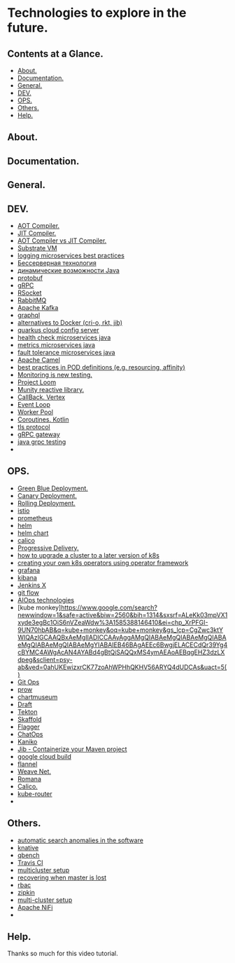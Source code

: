 # Technologies to explore in the future.





## Contents at a Glance.
* [About.](#about)
* [Documentation.](#documentation)
* [General.](#general)
* [DEV.](#dev)
* [OPS.](#ops)
* [Others.](#others)
* [Help.](#help)





## About.





## Documentation.





## General.





## DEV.
* [AOT Compiler.](https://www.google.com/search?newwindow=1&safe=active&sxsrf=ALeKk031V3ilfgWf2j-fVm5aWS8rcxtJ2w%3A1583922077104&ei=nbtoXuCBBoXDlwSGr6egBg&q=aot+compiler&oq=aot+compiler&gs_l=psy-ab.3..0i71l8.0.0..26370614...0.2..0.0.0.......0......gws-wiz.eY3szspa3cM&ved=0ahUKEwigxIfGmZLoAhWF4YUKHYbXCWQQ4dUDCAs&uact=5)
* [JIT Compiler.](https://www.google.com/search?newwindow=1&safe=active&sxsrf=ALeKk03JwtkS-Egkb4A2d84a8P08nYTh-w%3A1583948506133&ei=2iJpXprkB9ycjLsP-7udyAw&q=jit+compiler&oq=jit+compiler&gs_l=psy-ab.3..35i39j0i7i30l9.11112.12026..12549...0.2..0.131.1203.6j6......0....1..gws-wiz.......0i71.Q6cCH9_sx_w&ved=0ahUKEwiaubOA_JLoAhVcDmMBHftdB8kQ4dUDCAs&uact=5)
* [AOT Compiler vs JIT Compiler.](https://www.google.com/search?newwindow=1&safe=active&sxsrf=ALeKk03JwtkS-Egkb4A2d84a8P08nYTh-w%3A1583948506133&ei=2iJpXprkB9ycjLsP-7udyAw&q=aot+compiler+vs+jit+compiler&oq=aot+compiler+vs+jit+compiler&gs_l=psy-ab.12..0i71l8.0.0..30877...0.3..0.0.0.......0......gws-wiz.YCeXcXPRxNU&ved=0ahUKEwiaubOA_JLoAhVcDmMBHftdB8kQ4dUDCAs)
* [Substrate VM](https://www.google.com/search?newwindow=1&safe=active&sxsrf=ALeKk02OS2CUJMGNGoYMnJGcwmZRnt-fKA%3A1583948580511&ei=JCNpXpbsHofgUbG_uDA&q=Substrate+VM)
* [logging microservices best practices](https://www.google.com/search?q=logging+microservices+best+practices&oq=loging+microservices&aqs=chrome.2.69i57j0l7.13959j0j7&sourceid=chrome&ie=UTF-8)
* [Бессерверная технология](https://aws.amazon.com/ru/serverless/)
* [динамические возможности Java](https://www.google.com/search?newwindow=1&safe=active&sxsrf=ALeKk012YlgJrVkBxvJDvhwOUHgADtAtYA%3A1583922077113&ei=nbtoXr2uBtCKlwSB6KRo&q=%D0%B4%D0%B8%D0%BD%D0%B0%D0%BC%D0%B8%D1%87%D0%B5%D1%81%D0%BA%D0%B8%D0%B5+%D0%B2%D0%BE%D0%B7%D0%BC%D0%BE%D0%B6%D0%BD%D0%BE%D1%81%D1%82%D0%B8+Java&oq=%D0%B4%D0%B8%D0%BD%D0%B0%D0%BC%D0%B8%D1%87%D0%B5%D1%81%D0%BA%D0%B8%D0%B5+%D0%B2%D0%BE%D0%B7%D0%BC%D0%BE%D0%B6%D0%BD%D0%BE%D1%81%D1%82%D0%B8+Java&gs_l=psy-ab.12..0i71l8.0.0..26521073...0.2..0.0.0.......0......gws-wiz.FAf1Snzs7KA&ved=0ahUKEwj98IfGmZLoAhVQxYUKHQE0CQ0Q4dUDCAs)
* [protobuf](https://www.google.com/search?q=protobuf&oq=protobuf&aqs=chrome..69i57j0l7.3050j0j7&sourceid=chrome&ie=UTF-8)
* [gRPC]()
* [RSocket]()
* [RabbitMQ]()
* [Apache Kafka]()
* [graphql](https://www.google.com/search?newwindow=1&safe=active&sxsrf=ALeKk02UfiSsZdp1_m8FqJIzxHofWWQXjg%3A1591699714337&ei=AmnfXuKHFIm8a4vPs-gK&q=graphql&oq=graphql&gs_lcp=CgZwc3ktYWIQAzIECCMQJzIECCMQJzICCAAyBwgAEBQQhwIyBwgAEBQQhwIyAggAMgIIADICCAAyAggAMgIIADoECAAQR1DxE1ikJGCyKWgAcAF4AIABaogBxgmSAQQxNC4xmAEAoAEBqgEHZ3dzLXdpeg&sclient=psy-ab&ved=0ahUKEwjikL_Ax_TpAhUJ3hoKHYvnDK0Q4dUDCAw&uact=5)
* [alternatives to Docker (cri-o, rkt, jib)]()
* [quarkus cloud config server](https://www.google.com/search?newwindow=1&safe=active&sxsrf=ALeKk017tGDwHdVPYSjFJKnXJkEgptOiKQ%3A1583948304685&ei=ECJpXtO2KanKgwfK871I&q=quarkus+cloud+config+server&oq=quarkus+cloud+config+server&gs_l=psy-ab.3...1495.11031..11404...0.2..0.121.2436.11j13......0....1..gws-wiz.......0i71j35i39j0j0i22i30j0i333j0i203j35i305i39j0i7i30j0i8i7i30j0i13j0i13i30.tx08xE5fb_I&ved=0ahUKEwjT_qug-5LoAhUp5eAKHcp5DwkQ4dUDCAs&uact=5)
* [health check microservices java](https://www.google.com/search?q=health+check+microservices+java&newwindow=1&safe=active&sxsrf=ALeKk02rfmmOJkmi069K8pb_OJYes9NrdQ:1585329168679&source=lnms&sa=X&ved=0ahUKEwiMyM2vk7voAhXYAGMBHdjuCPIQ_AUICSgA&biw=2560&bih=1314&dpr=1)
* [metrics microservices java](https://www.google.com/search?q=metrics+microservices+java&newwindow=1&safe=active&hl=en-GB&sxsrf=ALeKk03cCJcSrLBfZjMuDklpKe_H4voKGQ:1585329261985&source=lnms&sa=X&ved=0ahUKEwil0ozck7voAhVVAWMBHd5RCv8Q_AUICSgA&biw=2560&bih=1314&dpr=1)
* [fault tolerance microservices java](https://www.google.com/search?q=fault+tolerance+microservices+java&newwindow=1&safe=active&hl=en-GB&sxsrf=ALeKk03VD2lskqqOgqlscvwHsUIbmT4zJw:1585329324060&source=lnms&sa=X&ved=0ahUKEwjRptn5k7voAhXr0eAKHbdPAtEQ_AUICSgA&biw=2560&bih=1314&dpr=1)
* [Apache Camel]()
* [best practices in POD definitions (e.g. resourcing, affinity)]()
* [Monitoring is new testing.]()
* [Project Loom]()
* [Munity reactive library.]()
* [CallBack. Vertex]()
* [Event Loop]()
* [Worker Pool]()
* [Coroutines. Kotlin]()
* [tls protocol]()
* [gRPC gateway]()
* [java grpc testing]()
* []()





## OPS.
* [Green Blue Deployment.](https://www.google.com/search?newwindow=1&safe=active&sxsrf=ALeKk036a2hcYiw3oG22ytIsPLMo2wIs8g%3A1583837904300&ei=0HJnXuLoEYvFUu7KqKgK&q=green+blue+deployment&oq=green+blu&gs_l=psy-ab.1.1.0l10.739481.745202..747239...1.0..2.128.1912.13j7......0....1..gws-wiz.....10..0i22i30j35i362i39j35i39j0i273j0i67.Otegs6hGxk8)
* [Canary Deployment.]()
* [Rolling Deployment.]()
* [istio]() 
* [prometheus]()
* [helm]() 
* [helm chart]() 
* [calico]()
* [Progressive Delivery.]()
* [how to upgrade a cluster to a later version of k8s]()
* [creating your own k8s operators using operator framework]()
* [grafana]()
* [kibana]()
* [Jenkins X]()
* [git flow](https://www.google.com/search?q=git+flow&oq=git+flow&aqs=chrome..69i57j0l7.5072j0j7&sourceid=chrome&ie=UTF-8)
* [AIOps technologies](https://www.google.com/search?newwindow=1&safe=active&bih=1314&biw=2560&hl=en-GB&sxsrf=ALeKk006NOJ8PIIW7MtPVQDkRYCMZ2uhIg%3A1585310149495&ei=xel9XrrnHYm5gwfl4oPABA&q=aiops+technologies&oq=technologies+AIOps&gs_l=psy-ab.1.0.0i22i30l3j0i333l4.135384.139758..145658...0.6..0.101.666.7j1......0....1..gws-wiz.......0i71j35i39j0j0i203j0i20i263j0i22i10i30.yJJBeXlJoqM)
* [kube monkey]https://www.google.com/search?newwindow=1&safe=active&biw=2560&bih=1314&sxsrf=ALeKk03mpVX1xyde3egBc1OiS6nVZeaWdw%3A1585388146410&ei=chp_XrPFGI-9UN70hbAB&q=kube+monkey&oq=kube+monkey&gs_lcp=CgZwc3ktYWIQAzIGCAAQBxAeMgIIADICCAAyAggAMgQIABAeMgQIABAeMgQIABAeMgQIABAeMgQIABAeMgYIABAIEB46BAgAEEc6BwgjELACECdQr39Yg4cBYMC4AWgAcAN4AYABd4gBtQiSAQQxMS4ymAEAoAEBqgEHZ3dzLXdpeg&sclient=psy-ab&ved=0ahUKEwizxrCK77zoAhWPHhQKHV56ARYQ4dUDCAs&uact=5()
* [Git Ops]()
* [prow](https://github.com/kubernetes/test-infra/tree/master/prow)
* [chartmuseum](https://chartmuseum.com/)
* [Draft](https://draft.sh/)
* [Tekton]()
* [Skaffold](https://skaffold.dev/docs/)
* [Flagger](https://flagger.app/)
* [ChatOps]()
* [Kaniko](https://github.com/GoogleContainerTools/kaniko)
* [Jib - Containerize your Maven project](https://github.com/GoogleContainerTools/jib/tree/master/jib-maven-plugin)
* [google cloud build]()
* [flannel](https://github.com/coreos/flannel)
* [Weave Net.](https://www.weave.works/oss/net/)
* [Romana](https://romana.io/how/network-policy/#:~:text=Microsegmentation%20and%20Isolation,filters%20applied%20to%20network%20endpoints.&text=Network%20policy%20based%20on%20pod,of%20network%20topology%20or%20addressing.)
* [Calico.](https://www.projectcalico.org/)
* [kube-router](https://github.com/cloudnativelabs/kube-router)
* []()





## Others.
* [automatic search anomalies in the software](https://www.google.com/search?newwindow=1&safe=active&sxsrf=ALeKk00vR-hcv3DHbhC7UBRpm1ct3EpdBg%3A1585309732854&ei=JOh9XubTM8vUgweC-pO4Cw&q=automatic+search+anomalies+in+the+software&oq=automatic+search+anomalies+in+the+soft&gs_l=psy-ab.3.0.33i160.427.22008..24971...5.2..0.126.1309.6j7......0....1..gws-wiz.......0i71j33i22i29i30j35i39.ES4t8ExybkM)
* [knative](https://www.google.com/search?q=knative&oq=kna&aqs=chrome.1.69i57j0l6j46.3885j0j7&sourceid=chrome&ie=UTF-8)
* [qbench](https://www.google.com/search?q=qbench&oq=qben&aqs=chrome.2.69i57j0l7.6399j0j7&sourceid=chrome&ie=UTF-8)
* [Travis CI](https://travis-ci.com/)
* [multicluster setup]()
* [recovering when master is lost]() 
* [rbac]()
* [zipkin]()
* [multi-cluster setup]() 
* [Apache NiFi]()
* []()





## Help.



Thanks so much for this video tutorial.
